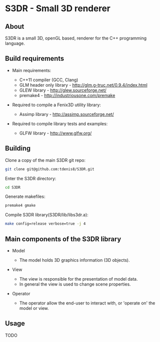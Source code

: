 S3DR - Small 3D renderer
===============================

About
-----

S3DR is a small 3D, openGL based, renderer for the C++ programming language. 


Build requirements
------------------

* Main requirements:
  * C++11 compiler (GCC, Clang)
  * GLM header only library - http://glm.g-truc.net/0.9.4/index.html
  * GLEW library - http://glew.sourceforge.net/
  * premake4 - http://industriousone.com/premake

* Required to compile a Fenix3D utility library:
  * Assimp library - http://assimp.sourceforge.net/

* Required to compile library tests and examples:
  * GLFW library - http://www.glfw.org/


Building
--------

Clone a copy of the main S3DR git repo:

```bash
git clone git@github.com:tdenis8/S3DR.git
```

Enter the S3DR directory:

```bash
cd S3DR
```

Generate makefiles:

```bash
premake4 gmake
```

Compile S3DR library(S3DR/lib/libs3dr.a):

```bash
make config=release verbose=true -j 4
```

Main components of the S3DR library
-----------------------------------------

* Model
	* The model holds 3D graphics information (3D objects). 

* View
	* The view is responsible for the presentation of model data.
	* In general the view is used to change scene properties.

* Operator
	* The operator allow the end-user to interact with, or 'operate on' the model or view. 


Usage
-----

TODO

